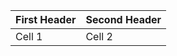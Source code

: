  | First Header  | Second Header |
 | ------------  | ------------- |
 | Cell 1        | Cell 2        |
